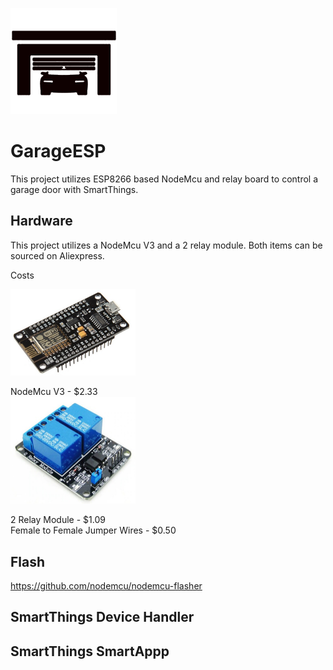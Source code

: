![Garge Door](images/garage.png)
# GarageESP
This project utilizes ESP8266 based NodeMcu and relay board to control a garage door with SmartThings.

## Hardware

This project utilizes a NodeMcu V3 and a 2 relay module.  Both items can be sourced on Aliexpress.  

Costs

<img src="https://raw.githubusercontent.com/coolboarder/ESP8266GarageDoorController/master/images/nodemcu.jpg" width=200 alt="NodeMcu"/> 

NodeMcu V3 - $2.33  
<img src="https://raw.githubusercontent.com/coolboarder/ESP8266GarageDoorController/master/images/relayboard.jpg" alt="2 Relay Board" width=200/>

2 Relay Module - $1.09  
Female to Female Jumper Wires - $0.50  

## Flash

https://github.com/nodemcu/nodemcu-flasher

## SmartThings Device Handler



## SmartThings SmartAppp

